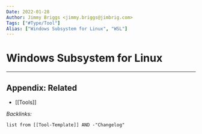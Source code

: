 ```yaml
---
Date: 2022-01-28
Author: Jimmy Briggs <jimmy.briggs@jimbrig.com>
Tags: ["#Type/Tool"]
Alias: ["Windows Subsystem for Linux", "WSL"]
---
```


# Windows Subsystem for Linux

***

## Appendix: Related

- [[Tools]]

*Backlinks:*

```dataview
list from [[Tool-Template]] AND -"Changelog"
```